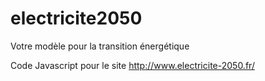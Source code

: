 # electricite2050
Votre modèle pour la transition énergétique

Code Javascript pour le site http://www.electricite-2050.fr/
